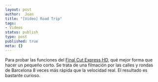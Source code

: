 ```yaml
---
layout: post
author:  Joan
title: "[Video] Road Trip"
tags:
- Videos
status: publish
type: post
published: true
meta: {}
---
```

Para probar las funciones del <a href="http://www.apple.com/es/finalcutexpress/">Final Cut Express HD</a>, qué mejor forma que hacer un pequeño corto. Se trata de una filmación por las calles y rondas de Barcelona 8 veces más rápida que la velocidad real. El resultado es bastante curioso.

<object type="application/x-shockwave-flash" width="500" height="270" data="http://vimeo.com/moogaloop.swf?clip_id=209535&amp;server=vimeo.com&amp;fullscreen=1&amp;show_title=1&amp;show_byline=0&amp;show_portrait=0&amp;color=679AF1">	<param name="quality" value="best" />	<param name="allowfullscreen" value="true" />	<param name="scale" value="showAll" />	<param name="movie" value="http://vimeo.com/moogaloop.swf?clip_id=209535&amp;server=vimeo.com&amp;fullscreen=1&amp;show_title=1&amp;show_byline=0&amp;show_portrait=0&amp;color=679AF1" /></object>
<br />
